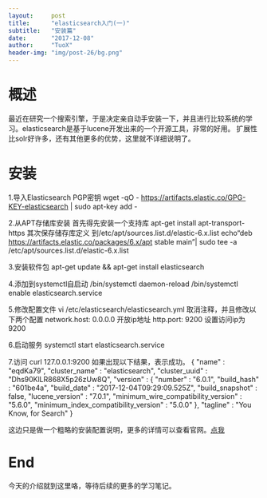 ```yaml
---
layout:     post
title:      "elasticsearch入门(一)"
subtitle:   "安装篇"
date:       "2017-12-08"
author:     "TuoX"
header-img: "img/post-26/bg.png"
---
```


# 概述

最近在研究一个搜索引擎，于是决定亲自动手安装一下，并且进行比较系统的学习。elasticsearch是基于lucene开发出来的一个开源工具，非常的好用。
扩展性比solr好许多，还有其他更多的优势，这里就不详细说明了。

# 安装

1.导入Elasticsearch PGP密钥
    wget -qO - https://artifacts.elastic.co/GPG-KEY-elasticsearch | sudo apt-key add -

2.从APT存储库安装
    首先得先安装一个支持库
    apt-get install apt-transport-https
    其次保存储存库定义 到/etc/apt/sources.list.d/elastic-6.x.list
    echo“deb https://artifacts.elastic.co/packages/6.x/apt stable main”| sudo tee -a /etc/apt/sources.list.d/elastic-6.x.list

3.安装软件包
    apt-get update && apt-get install elasticsearch

4.添加到systemctl自启动
    /bin/systemctl daemon-reload
    /bin/systemctl enable elasticsearch.service

5.修改配置文件
    vi /etc/elasticsearch/elasticsearch.yml
    取消注释，并且修改以下两个配置
    network.host: 0.0.0.0 开放ip地址
    http.port: 9200       设置访问ip为9200

6.启动服务
    systemctl start elasticsearch.service

7.访问
    curl 127.0.0.1:9200
    如果出现以下结果，表示成功。
    {
        "name" : "eqdKa79",
        "cluster_name" : "elasticsearch",
        "cluster_uuid" : "Dhs90KlLR868X5p26zUw8Q",
        "version" : {
            "number" : "6.0.1",
            "build_hash" : "601be4a",
            "build_date" : "2017-12-04T09:29:09.525Z",
            "build_snapshot" : false,
            "lucene_version" : "7.0.1",
            "minimum_wire_compatibility_version" : "5.6.0",
            "minimum_index_compatibility_version" : "5.0.0"
        },
        "tagline" : "You Know, for Search"
    }

这边只是做一个粗略的安装配置说明，更多的详情可以查看官网。[点我](https://www.elastic.co/guide/en/elasticsearch/reference/current/deb.html)

# End

今天的介绍就到这里咯，等待后续的更多的学习笔记。
